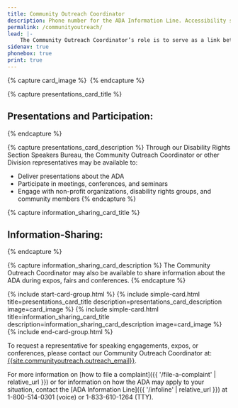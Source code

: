 ```yaml
---
title: Community Outreach Coordinator
description: Phone number for the ADA Information Line. Accessibility specialists are available to answer questions about the ADA.
permalink: /communityoutreach/
lead: |-
    The Community Outreach Coordinator’s role is to serve as a link between the Division and people with disabilities living throughout the United States. The Community Outreach Coordinator can provide:
sidenav: true
phonebox: true
print: true
---
```


{% capture card_image %}
<img src="{{ '/assets/images/landing/featured_topics_grey_bg.png' | relative_url }}" alt="">
{% endcapture %}

{% capture presentations_card_title %}
## Presentations and Participation:
{% endcapture %}

{% capture presentations_card_description %}
Through our Disability Rights Section Speakers Bureau, the Community Outreach Coordinator or other Division representatives may be available to:
- Deliver presentations about the ADA
- Participate in meetings, conferences, and seminars
- Engage with non-profit organizations, disability rights groups, and community members
{% endcapture %}

{% capture information_sharing_card_title %}
## Information-Sharing:
{% endcapture %}

{% capture information_sharing_card_description %}
The Community Outreach Coordinator may also be available to share information about the ADA during expos, fairs and conferences.
{% endcapture %}

{% include start-card-group.html %}
{% include simple-card.html title=presentations_card_title description=presentations_card_description image=card_image %}
{% include simple-card.html title=information_sharing_card_title description=information_sharing_card_description image=card_image %}
{% include end-card-group.html %}

To request a representative for speaking engagements, expos, or conferences, please contact our Community Outreach Coordinator at: [{{site.communityoutreach.outreach_email}}](mailto:{{site.communityoutreach.outreach_email}}).

For more information on [how to file a complaint]({{ '/file-a-complaint' | relative_url }}) or for information on how the ADA may apply to your situation, contact the [ADA Information Line]({{ '/infoline' | relative_url }}) at 1-800-514-0301 (voice) or 1-833-610-1264 (TTY).
